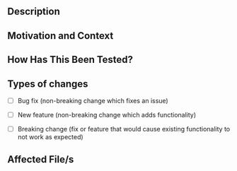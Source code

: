 <!--- Provide a general summary of your changes in the Title above -->
 ## Description
<!--- Describe your changes in detail -->


 ## Motivation and Context
<!--- Why is this change required? What problem does it solve? -->
<!--- If it fixes an open issue, please link to the issue here. -->


 ## How Has This Been Tested?
<!--- Please describe in detail how you tested your changes. -->
<!--- Include details of your testing environment, tests ran to see how -->
<!--- your change affects other areas of the code, etc. -->


 ## Types of changes
<!--- What types of changes does your code introduce? Put an `x` in all the boxes that apply: -->
- [ ] Bug fix (non-breaking change which fixes an issue)
- [ ] New feature (non-breaking change which adds functionality)
- [ ] Breaking change (fix or feature that would cause existing functionality to not work as expected)


 ## Affected File/s
<!--- What file or files that are affected in the pull request? Find the files in the repo and include the links. -->
